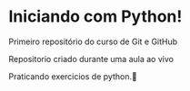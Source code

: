 # Iniciando com Python!
 Primeiro repositório do curso de Git e GitHub

 Repositorio criado durante uma aula ao vivo
 
 Praticando exercicios de python.🙌

